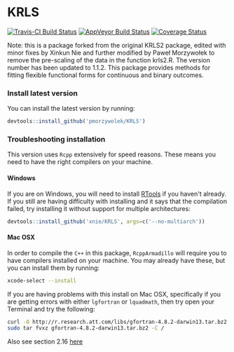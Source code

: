 # KRLS
[![Travis-CI Build Status](https://travis-ci.org/lukesonnet/KRLS.svg?branch=master)](https://travis-ci.org/lukesonnet/KRLS) [![AppVeyor Build Status](https://ci.appveyor.com/api/projects/status/github/lukesonnet/KRLS?branch=master&svg=true)](https://ci.appveyor.com/project/lukesonnet/KRLS) [![Coverage Status](https://coveralls.io/repos/github/lukesonnet/KRLS/badge.svg?branch=master)](https://coveralls.io/github/lukesonnet/KRLS?branch=master)

Note: this is a package forked from the original KRLS2 package, edited with minor fixes by Xinkun Nie and further modified by Paweł Morzywołek to remove the pre-scaling of the data in the function krls2.R. The version number has been updated to 1.1.2. 
This package provides methods for fitting flexible functional forms for continuous and binary outcomes. 

### Install latest version

You can install the latest version by running:
```R
devtools::install_github('pmorzywolek/KRLS')
```

### Troubleshooting installation

This version uses `Rcpp` extensively for speed reasons. These means you need to have the right compilers on your machine.

#### Windows
If you are on Windows, you will need to install [RTools](https://cran.r-project.org/bin/windows/Rtools/) if you haven't already. If you still are having difficulty with installing and it says that the compilation failed, try installing it without support for multiple architectures:
```R
devtools::install_github('xnie/KRLS', args=c('--no-multiarch'))
```

#### Mac OSX

In order to compile the `C++` in this package, `RcppArmadillo` will require you to have compilers installed on your machine. You may already have these, but you can install them by running:

```bash
xcode-select --install
```

If you are having problems with this install on Mac OSX, specifically if you are getting errors with either `lgfortran` or `lquadmath`, then try open your Terminal and try the following:

```bash
curl -O http://r.research.att.com/libs/gfortran-4.8.2-darwin13.tar.bz2
sudo tar fvxz gfortran-4.8.2-darwin13.tar.bz2 -C /
```

Also see section 2.16 [here](http://dirk.eddelbuettel.com/code/rcpp/Rcpp-FAQ.pdf)
